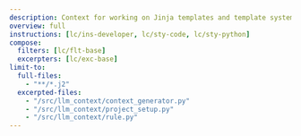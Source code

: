 ```yaml
---
description: Context for working on Jinja templates and template system
overview: full
instructions: [lc/ins-developer, lc/sty-code, lc/sty-python]
compose:
  filters: [lc/flt-base]
  excerpters: [lc/exc-base]
limit-to:
  full-files:
    - "**/*.j2"
  excerpted-files:
    - "/src/llm_context/context_generator.py"
    - "/src/llm_context/project_setup.py"
    - "/src/llm_context/rule.py"
---
```

